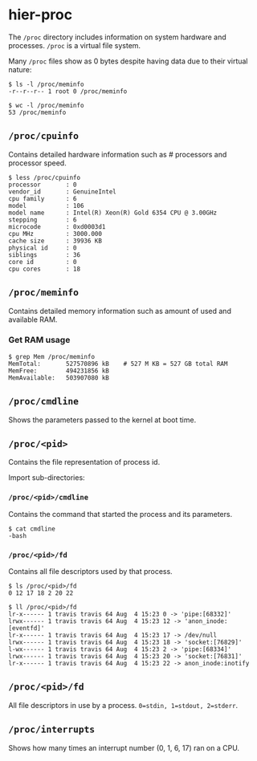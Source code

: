 # hier-proc

The `/proc` directory includes information on system hardware and processes. `/proc` is a virtual file system.


Many `/proc` files show as 0 bytes despite having data due to their virtual nature:
```
$ ls -l /proc/meminfo
-r--r--r-- 1 root 0 /proc/meminfo

$ wc -l /proc/meminfo
53 /proc/meminfo
```

## `/proc/cpuinfo`
Contains detailed hardware information such as # processors and processor speed.

```
$ less /proc/cpuinfo
processor       : 0
vendor_id       : GenuineIntel
cpu family      : 6
model           : 106
model name      : Intel(R) Xeon(R) Gold 6354 CPU @ 3.00GHz
stepping        : 6
microcode       : 0xd0003d1
cpu MHz         : 3000.000
cache size      : 39936 KB
physical id     : 0
siblings        : 36
core id         : 0
cpu cores       : 18
```

## `/proc/meminfo`
Contains detailed memory information such as amount of used and available RAM.

### Get RAM usage
```
$ grep Mem /proc/meminfo
MemTotal:       527570896 kB    # 527 M KB = 527 GB total RAM
MemFree:        494231856 kB
MemAvailable:   503907080 kB
```

## `/proc/cmdline`
Shows the parameters passed to the kernel at boot time.

## `/proc/<pid>`
Contains the file representation of process id.

Import sub-directories:

### `/proc/<pid>/cmdline`
Contains the command that started the process and its parameters.
```
$ cat cmdline
-bash
```

### `/proc/<pid>/fd`
Contains all file descriptors used by that process.
```
$ ls /proc/<pid>/fd
0 12 17 18 2 20 22

$ ll /proc/<pid>/fd
lr-x------ 1 travis travis 64 Aug  4 15:23 0 -> 'pipe:[68332]'
lrwx------ 1 travis travis 64 Aug  4 15:23 12 -> 'anon_inode:[eventfd]'
lr-x------ 1 travis travis 64 Aug  4 15:23 17 -> /dev/null
lrwx------ 1 travis travis 64 Aug  4 15:23 18 -> 'socket:[76829]'
l-wx------ 1 travis travis 64 Aug  4 15:23 2 -> 'pipe:[68334]'
lrwx------ 1 travis travis 64 Aug  4 15:23 20 -> 'socket:[76831]'
lr-x------ 1 travis travis 64 Aug  4 15:23 22 -> anon_inode:inotify
```

## `/proc/<pid>/fd`
All file descriptors in use by a process. `0=stdin, 1=stdout, 2=stderr`.

## `/proc/interrupts`
Shows how many times an interrupt number (0, 1, 6, 17) ran on a CPU.
